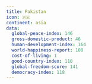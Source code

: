 ```yaml
---
title: Pakistan
icon: 🇵🇰
continent: asia
data:
  global-peace-index: 146
  gross-domestic-product: 46
  human-development-index: 164
  world-happiness-report: 108
  cost-of-living: 1
  good-country-index: 110
  global-freedom-score: 141
  democracy-index: 118
---
```

